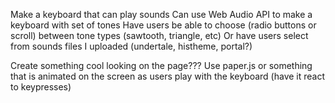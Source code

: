 Make a keyboard that can play sounds
Can use Web Audio API to make a keyboard with set of tones
Have users be able to choose (radio buttons or scroll) between tone types (sawtooth, triangle, etc)
Or have users select from sounds files I uploaded (undertale, histheme, portal?)

Create something cool looking on the page??? 
Use paper.js or something that is animated on the screen as users
play with the keyboard (have it react to keypresses)